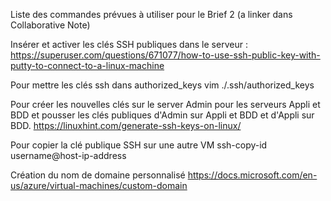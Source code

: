 Liste des commandes prévues à utiliser pour le Brief 2 (a linker dans Collaborative Note)


Insérer et activer les clés SSH publiques dans le serveur :
    https://superuser.com/questions/671077/how-to-use-ssh-public-key-with-putty-to-connect-to-a-linux-machine


Pour mettre les clés ssh dans authorized_keys
vim ./.ssh/authorized_keys

Pour créer les nouvelles clés sur le server Admin pour les serveurs Appli et BDD et pousser les clés publiques d'Admin sur Appli et BDD et d'Appli sur BDD.
    https://linuxhint.com/generate-ssh-keys-on-linux/

Pour copier la clé publique SSH sur une autre VM
    ssh-copy-id username@host-ip-address

Création du nom de domaine personnalisé
https://docs.microsoft.com/en-us/azure/virtual-machines/custom-domain
